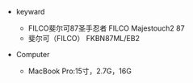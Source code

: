 - keyward
	- FILCO斐尔可87圣手忍者 FILCO Majestouch2 87
	- 斐尔可（FILCO） FKBN87ML/EB2 

- Computer
    - MacBook Pro:15寸，2.7G，16G
